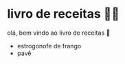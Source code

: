 # livro de receitas :man_cook:



olá, bem vindo ao livro de receitas :wave:

- estrogonofe de frango
- pavê
